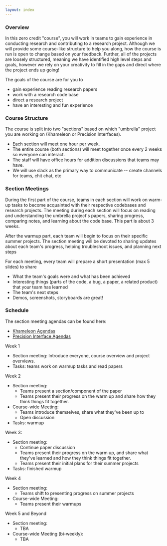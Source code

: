 ```yaml
---
layout: index
---
```



### Overview

In this zero credit "course", you will work in teams to gain experience in conducting research and contributing to a research project.  Although we will provide some course-like structure to help you along, how the course is run is open to change based on your feedback.  Further, all of the projects are loosely structured, meaning we have identified high level steps and goals, however we rely on your creativity to fill in the gaps and direct where the project ends up going!

The goals of the course are for you to

* gain experience reading research papers
* work with a research code base
* direct a research project 
* have an interesting and fun experience

### Course Structure

The course is split into two "sections" based on which "umbrella" project you are working on (Khameleon or Precision Interfaces).  

* Each section will meet one hour per week.  
* The entire course (both sections) will meet together once every 2 weeks so everyone can interact.   
* The staff will have office hours for addition discussions that teams may have.  
* We will use slack as the primary way to communicate -- create channels for teams, chit chat, etc

### Section Meetings

During the first part of the course, teams in each section will work on warm-up tasks to become acquainted with their respective codebases and research projects.  The meeting during each section will focus on reading and understanding the umbrella project's papers, sharing progress, comparing notes, and learning about the code base.  This part is about 3 weeks.

After the warmup part, each team will begin to focus on their specific summer projects.  The section meeting will be devoted to sharing updates about each team's progress,  helping troubleshoot issues, and planning next steps


For each meeting, every team will prepare a short presentation (max 5 slides) to share

* What the team's goals were and what has been achieved
* Interesting things (parts of the code, a bug, a paper, a related product) that your team has learned
* The team's next steps
* Demos, screenshots, storyboards are great!


### Schedule <a name='schedule'/>

The section meeting agendas can be found here:

* [Khameleon Agendas](./lecnotes/section_kha.pptx)
* [Precision Interface Agendas](./lecnotes/section_pi.pptx)

Week 1

* Section meeting: Introduce everyone, course overview and project overviews.  
* Tasks: teams work on warmup tasks and read papers

Week 2

* Section meeting: 
  * Teams present a section/component of the paper 
  * Teams present their progress on the warm up and share how they think things fit together. 
* Course-wide Meeting:
  * Teams introduce themselves, share what they've been up to
  * Open discussion
* Tasks: warmup

Week 3:
* Section meeting: 
  * Continue paper discussion
  * Teams present their progress on the warm up, and share what they've learned and how they think things fit together. 
  * Teams present their initial plans for their summer projects
* Tasks: finished warmup

Week 4 

* Section meeting:
  * Teams shift to presenting progress on summer projects
* Course-wide Meeting:
  * Teams present their warmups


Week 5 and Beyond

* Section meeting:
  * TBA
* Course-wide Meeting (bi-weekly):
  * TBA

